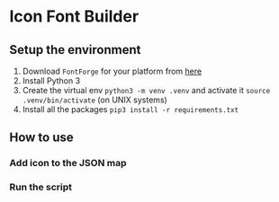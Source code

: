 # Icon Font Builder

## Setup the environment

1. Download `FontForge` for your platform from [here](https://fontforge.org/en-US/downloads/)
2. Install Python 3
3. Create the virtual env `python3 -m venv .venv` and activate it `source .venv/bin/activate` (on UNIX systems)
4. Install all the packages `pip3 install -r requirements.txt`


## How to use

### Add icon to the JSON map

### Run the script